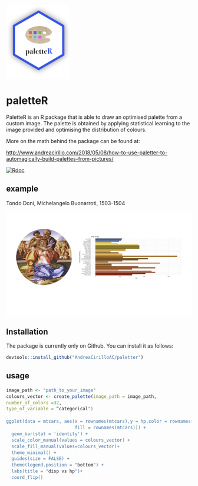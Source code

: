 <img src="man/figures/paletter_logo.png" height="200" />

# paletteR

PaletteR is an R package that is able to draw an optimised palette from a custom image. The palette is obtained by applying statistical learning to the image provided and optimising the distribution of colours.

More on the math behind the package can be found at:

http://www.andreacirillo.com/2018/05/08/how-to-use-paletter-to-automagically-build-palettes-from-pictures/

[![Rdoc](http://www.rdocumentation.org/badges/version/paletter)](http://www.rdocumentation.org/packages/paletter)

## example

Tondo Doni, Michelangelo Buonarroti, 1503-1504

<img src="man/figures/example.png" align="center" />

## Installation

The package is currently only on Github. You can install it as follows:

```r
devtools::install_github("AndreaCirilloAC/paletter")
```

## usage
```r
image_path <- "path_to_your_image"
colours_vector <- create_palette(image_path = image_path,
number_of_colors =32,
type_of_variable = “categorical")

ggplot(data = mtcars, aes(x = rownames(mtcars),y = hp,color = rownames(mtcars),
                          fill = rownames(mtcars))) +
  geom_bar(stat = 'identity') +
  scale_color_manual(values = colours_vector) +
  scale_fill_manual(values=colours_vector)+
  theme_minimal() +
  guides(size = FALSE) +
  theme(legend.position = "bottom") +
  labs(title = "disp vs hp")+
  coord_flip()

```
